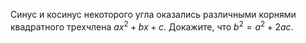 Синус и косинус некоторого угла оказались различными корнями квадратного трехчлена $ax^2 + bx + c$. Докажите, что $b^2  = a^2 +2ac$.